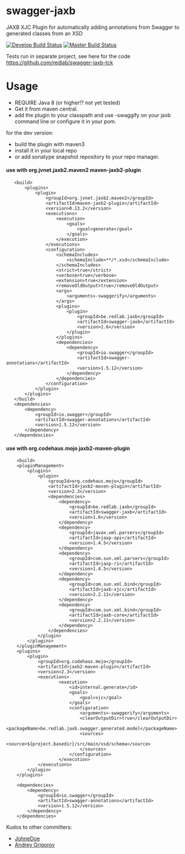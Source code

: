 swagger-jaxb
============

JAXB XJC Plugin for automatically adding annotations from Swagger to generated classes from an XSD

[![Develop  Build Status](https://travis-ci.com/redlab/swagger-jaxb.svg?branch=develop)](https://travis-ci.com/redlab/swagger-jaxb)
[![Master  Build Status](https://travis-ci.com/redlab/swagger-jaxb.svg?branch=master)](https://travis-ci.com/redlab/swagger-jaxb)

Tests run in separate project, see here for the code https://github.com/redlab/swagger-jaxb-tck

Usage
============

* REQUIRE Java 8 (or higher!? not yet tested)
* Get it from maven central.
* add the plugin to your classpath and use -swaggify on your jaxb command line or configure it in your pom.

for the dev version:

* build the plugin with maven3
* install it in your local repo
* or add sonatype snapshot repository to your repo manager.
 
 
#### use with org.jvnet.jaxb2.maven2 maven-jaxb2-plugin
 ```
 	<build>
		<plugins>
			<plugin>
				<groupId>org.jvnet.jaxb2.maven2</groupId>
				<artifactId>maven-jaxb2-plugin</artifactId>
				<version>0.13.2</version>
				<executions>
					<execution>
						<goals>
							<goal>generate</goal>
						</goals>
					</execution>
				</executions>
				<configuration>
					<schemaIncludes>
						<schemaInclude>**/*.xsd</schemaInclude>
					</schemaIncludes>
					<strict>true</strict>
					<verbose>true</verbose>
					<extension>true</extension>
					<removeOldOutput>true</removeOldOutput>
					<args>
						<arguments>-swaggerify</arguments>
					</args>
					<plugins>
						<plugin>
							<groupId>be.redlab.jaxb</groupId>
							<artifactId>swagger-jaxb</artifactId>
							<version>1.6</version>
						</plugin>
					</plugins>
					<dependencies>
						<dependency>
							<groupId>io.swagger</groupId>
							<artifactId>swagger-annotations</artifactId>
							<version>1.5.12</version>
						</dependency>
					</dependencies>
				</configuration>
			</plugin>
		</plugins>
	</build>
	<dependencies>
		<dependency>
			<groupId>io.swagger</groupId>
			<artifactId>swagger-annotations</artifactId>
			<version>1.5.12</version>
		</dependency>
	</dependencies>
 
``` 

#### use with org.codehaus.mojo   jaxb2-maven-plugin 

```
    <build>
    <pluginManagement>
        <plugins>
            <plugin>
                <groupId>org.codehaus.mojo</groupId>
                <artifactId>jaxb2-maven-plugin</artifactId>
                <version>2.3</version>
                <dependencies>
                    <dependency>
                        <groupId>be.redlab.jaxb</groupId>
                        <artifactId>swagger-jaxb</artifactId>
                        <version>1.6</version>
                    </dependency>
                    <dependency>
                        <groupId>javax.xml.parsers</groupId>
                        <artifactId>jaxp-api</artifactId>
                        <version>1.4.5</version>
                    </dependency>
                    <dependency>
                        <groupId>com.sun.xml.parsers</groupId>
                        <artifactId>jaxp-ri</artifactId>
                        <version>1.4.5</version>
                    </dependency>
                    <dependency>
                        <groupId>com.sun.xml.bind</groupId>
                        <artifactId>jaxb-xjc</artifactId>
                        <version>2.2.11</version>
                    </dependency>
                    <dependency>
                        <groupId>com.sun.xml.bind</groupId>
                        <artifactId>jaxb-core</artifactId>
                        <version>2.2.11</version>
                    </dependency>
                </dependencies>
            </plugin>
        </plugins>
    </pluginManagement>
    <plugins>
        <plugin>
            <groupId>org.codehaus.mojo</groupId>
            <artifactId>jaxb2-maven-plugin</artifactId>
            <version>2.3</version>
            <executions>
                    <execution>
                        <id>internal.generate</id>
                        <goals>
                            <goal>xjc</goal>
                        </goals>
                        <configuration>
                            <arguments>-swaggerify</arguments>
                            <clearOutputDir>true</clearOutputDir>
                            <packageName>be.redlab.jaxb.swagger.generated.model</packageName>
                            <sources>
                                <source>${project.basedir}/src/main/xsd/schema</source>
                            </sources>
                        </configuration>
                    </execution>
            </executions>
        </plugin>
	</plugins>

    <dependencies>
        <dependency>
            <groupId>io.swagger</groupId>
            <artifactId>swagger-annotations</artifactId>
            <version>1.5.12</version>
        </dependency>
    </dependencies>
```

Kudos to other committers: 

* [JohneDoe](https://github.com/JohneDoe) 
* [Andrey Grigorov](https://github.com/peneksglazami)
